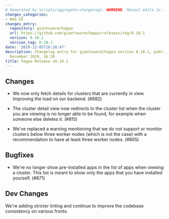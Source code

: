 ```yaml
---
# Generated by scripts/aggregate-changelogs. WARNING: Manual edits to this files will be overwritten.
changes_categories:
- Web UI
changes_entry:
  repository: giantswarm/happa
  url: https://github.com/giantswarm/happa/releases/tag/0.10.1
  version: 0.10.1
  version_tag: 0.10.1
date: '2019-12-05T16:20:47'
description: Changelog entry for giantswarm/happa version 0.10.1, published on 05
  December 2019, 16:20
title: happa Release v0.10.1
---
```


## Changes
- We now only fetch details for clusters that are currently in view. Improving
the load on our backend. (#882)

- The cluster detail view now redirects to the cluster list when the cluster you are 
viewing is no longer able to be found, for example when someone else deletes it. (#815)

- We've replaced a warning mentioning that we do not support or monitor clusters 
below three worker nodes (which is not the case) with a recommendation to have 
at least three worker nodes. (#865)

## Bugfixes
- We're no longer show pre-installed apps in the list of apps when viewing a cluster.
This list is meant to show only the apps that you have installed yourself. (#871)

## Dev Changes 
We're adding stricter linting and continue to improve the codebase consistency
on various fronts.
